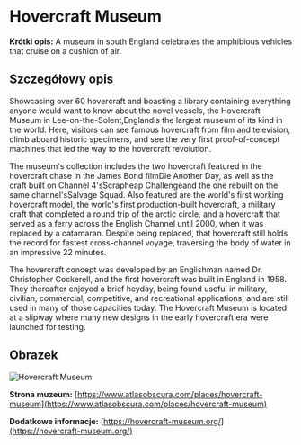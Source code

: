 # Hovercraft Museum

**Krótki opis:**
A museum in south England celebrates the amphibious vehicles that cruise on a cushion of air.

## Szczegółowy opis

Showcasing over 60 hovercraft and boasting a library containing everything anyone would want to know about the novel vessels, the Hovercraft Museum in Lee-on-the-Solent,Englandis the largest museum of its kind in the world. Here, visitors can see famous hovercraft from film and television, climb aboard historic specimens, and see the very first proof-of-concept machines that led the way to the hovercraft revolution.

The museum's collection includes the two hovercraft featured in the hovercraft chase in the James Bond filmDie Another Day, as well as the craft built on Channel 4'sScrapheap Challengeand the one rebuilt on the same channel'sSalvage Squad. Also featured are the world's first working hovercraft model, the world's first production-built hovercraft, a military craft that completed a round trip of the arctic circle, and a hovercraft that served as a ferry across the English Channel until 2000, when it was replaced by a catamaran. Despite being replaced, that hovercraft still holds the record for fastest cross-channel voyage, traversing the body of water in an impressive 22 minutes.

The hovercraft concept was developed by an Englishman named Dr. Christopher Cockerell, and the first hovercraft was built in England in 1958. They thereafter enjoyed a brief heyday, being found useful in military, civilian, commercial, competitive, and recreational applications, and are still used in many of those capacities today. The Hovercraft Museum is located at a slipway where many new designs in the early hovercraft era were launched for testing.

## Obrazek

![Hovercraft Museum](https://eu-assets.simpleview-europe.com/hampshire2016/imageresizer/?image=/dmsimgs/hovershow-LR.jpg&action=ProductDetail)

**Strona muzeum:** [https://www.atlasobscura.com/places/hovercraft-museum](https://www.atlasobscura.com/places/hovercraft-museum)

**Dodatkowe informacje:** [https://hovercraft-museum.org/](https://hovercraft-museum.org/)

